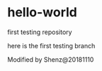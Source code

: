# hello-world
first testing repository

here is the first testing branch

Modified by Shenz@20181110
